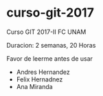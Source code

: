 # curso-git-2017

Curso GIT 2017-II FC UNAM

Duracion: 2 semanas, 20 Horas

Favor de leerme antes de usar

+ Andres Hernandez
+ Felix Hernadnez
+ Ana Miranda

